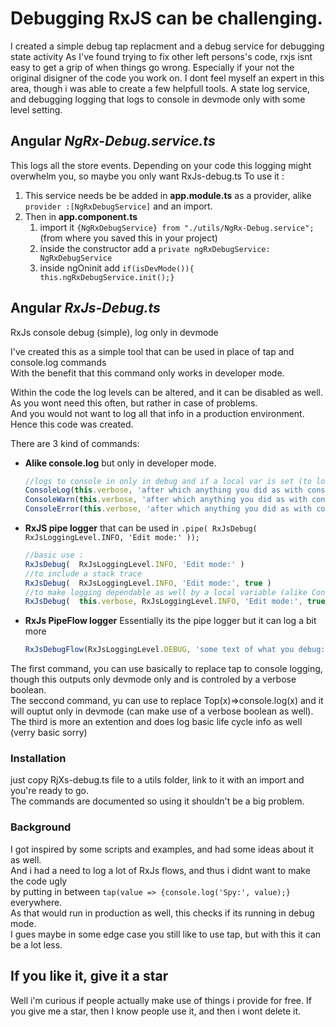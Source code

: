 # Debugging RxJS can be challenging.
I created a simple debug tap replacment and a debug service for debugging state activity
As I've found trying to fix other left persons's code, rxjs isnt easy to get a grip of when things go wrong. 
Especially if your not the original disigner of the code you work on.
I dont feel myself an expert in this area, though i was able to create a few helpfull tools.
A state log service, and debugging logging that logs to console in devmode only with some level setting.

## Angular *NgRx-Debug.service.ts*
This logs all the store events.
Depending on your code this logging might overwhelm you, so maybe you only want RxJs-debug.ts
To use it :
1. This service needs be be added in **app.module.ts** as a provider, alike `provider :[NgRxDebugService]` and an import.
2. Then in **app.component.ts**
   1. import it `{NgRxDebugService} from "./utils/NgRx-Debug.service";` (from where you saved this in your project)
   2. inside the constructor add a `private ngRxDebugService: NgRxDebugService` 
   3. inside ngOninit add  `if(isDevMode()){    this.ngRxDebugService.init();}`
      

## Angular *RxJs-Debug.ts*
RxJs console debug (simple), log only in devmode  

I've created this as a simple tool that can be used in place of tap and console.log commands  
With the benefit that this command only works in developer mode.  

Within the code the log levels can be altered, and it can be disabled as well.  
As you wont need this often, but rather in case of problems.    
And you would not want to log all that info in a production environment.    
Hence this code was created.   

There are 3 kind of commands:  
 - **Alike console.log** but only in developer mode.
   ```TypeScript
   //logs to console in only in debug and if a local var is set (to log on a per file base)
   ConsoleLog(this.verbose, 'after which anything you did as with console', addindVars, debuggingarrays, etc );
   ConsoleWarn(this.verbose, 'after which anything you did as with console', addindVars, debuggingarrays, etc );
   ConsoleError(this.verbose, 'after which anything you did as with console', addindVars, debuggingarrays, etc );
   ```
 - **RxJS pipe logger** that can be used in `.pipe( RxJsDebug(  RxJsLoggingLevel.INFO, 'Edit mode:' ));`
   ```TypeScript
   //basic use :
   RxJsDebug(  RxJsLoggingLevel.INFO, 'Edit mode:' )
   //to include a stack trace
   RxJsDebug(  RxJsLoggingLevel.INFO, 'Edit mode:', true )
   //to make logging dependable as well by a local variable (alike ConsoleDebug)
   RxJsDebug(  this.verbose, RxJsLoggingLevel.INFO, 'Edit mode:', true )   //set a local var this.verbose too true for the place you want to debug.
   ```
 - **RxJs PipeFlow logger** Essentially its the pipe logger but it can log a bit more 
   ```TypeScript
   RxJsDebugFlow(RxJsLoggingLevel.DEBUG, 'some text of what you debug:', false, {subscribe: true, finalize: true})`
   
   ```

The first command, you can use basically to replace tap to console logging, though this outputs only devmode only and is controled by a verbose boolean.   
The seccond command, yu can use to replace Top(x)=>console.log(x) and it will ouptut only in devmode (can make use of a verbose boolean as well).
The third is more an extention and does log basic life cycle info as well (verry basic sorry)  


### Installation
just copy RjXs-debug.ts file to a utils folder, link to it with an import and you're ready to go.  
The commands are documented so using it shouldn't be a big problem.

### Background
I got inspired by some scripts and examples, and had some ideas about it as well.   
And i had a need to log a lot of RxJs flows, and thus i didnt want to make the code ugly   
by putting in between `tap(value => {console.log('Spy:', value);}` everywhere.   
As that would run in production as well, this checks if its running in debug mode.   
I gues maybe in some edge case you still like to use tap, but with this it can be a lot less.   

## If you like it, give it a star
Well i'm curious if people actually make use of things i provide for free.
If you give me a star, then I know people use it, and then i wont delete it.
